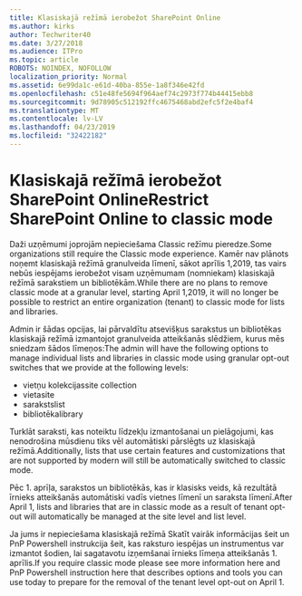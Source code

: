 ```yaml
---
title: Klasiskajā režīmā ierobežot SharePoint Online
ms.author: kirks
author: Techwriter40
ms.date: 3/27/2018
ms.audience: ITPro
ms.topic: article
ROBOTS: NOINDEX, NOFOLLOW
localization_priority: Normal
ms.assetid: 6e99da1c-e61d-40ba-855e-1a8f346e42fd
ms.openlocfilehash: c51e48fe5694f964aef74c2973f774b44415ebb8
ms.sourcegitcommit: 9d78905c512192ffc4675468abd2efc5f2e4baf4
ms.translationtype: MT
ms.contentlocale: lv-LV
ms.lasthandoff: 04/23/2019
ms.locfileid: "32422182"
---
```

# <a name="restrict-sharepoint-online-to-classic-mode"></a><span data-ttu-id="8fac0-102">Klasiskajā režīmā ierobežot SharePoint Online</span><span class="sxs-lookup"><span data-stu-id="8fac0-102">Restrict SharePoint Online to classic mode</span></span>

<span data-ttu-id="8fac0-103">Daži uzņēmumi joprojām nepieciešama Classic režīmu pieredze.</span><span class="sxs-lookup"><span data-stu-id="8fac0-103">Some organizations still require the Classic mode experience.</span></span> <span data-ttu-id="8fac0-104">Kamēr nav plānots noņemt klasiskajā režīmā granulveida līmenī, sākot aprīlis 1,2019, tas vairs nebūs iespējams ierobežot visam uzņēmumam (nomniekam) klasiskajā režīmā sarakstiem un bibliotēkām.</span><span class="sxs-lookup"><span data-stu-id="8fac0-104">While there are no plans to remove classic mode at a granular level, starting April 1,2019, it will no longer be possible to restrict an entire organization (tenant) to classic mode for lists and libraries.</span></span>

<span data-ttu-id="8fac0-105">Admin ir šādas opcijas, lai pārvaldītu atsevišķus sarakstus un bibliotēkas klasiskajā režīmā izmantojot granulveida atteikšanās slēdžiem, kurus mēs sniedzam šādos līmeņos:</span><span class="sxs-lookup"><span data-stu-id="8fac0-105">The admin will have the following options to manage individual lists and libraries in classic mode using granular opt-out switches that we provide at the following levels:</span></span>

- <span data-ttu-id="8fac0-106">vietņu kolekcijas</span><span class="sxs-lookup"><span data-stu-id="8fac0-106">site collection</span></span>
- <span data-ttu-id="8fac0-107">vieta</span><span class="sxs-lookup"><span data-stu-id="8fac0-107">site</span></span>
- <span data-ttu-id="8fac0-108">saraksts</span><span class="sxs-lookup"><span data-stu-id="8fac0-108">list</span></span>
- <span data-ttu-id="8fac0-109">bibliotēka</span><span class="sxs-lookup"><span data-stu-id="8fac0-109">library</span></span>

<span data-ttu-id="8fac0-110">Turklāt saraksti, kas noteiktu līdzekļu izmantošanai un pielāgojumi, kas nenodrošina mūsdienu tiks vēl automātiski pārslēgts uz klasiskajā režīmā.</span><span class="sxs-lookup"><span data-stu-id="8fac0-110">Additionally, lists that use certain features and customizations that are not supported by modern will still be automatically switched to classic mode.</span></span>

<span data-ttu-id="8fac0-111">Pēc 1. aprīļa, sarakstos un bibliotēkās, kas ir klasisks veids, kā rezultātā īrnieks atteikšanās automātiski vadīs vietnes līmenī un saraksta līmenī.</span><span class="sxs-lookup"><span data-stu-id="8fac0-111">After April 1, lists and libraries that are in classic mode as a result of tenant opt-out will automatically be managed at the site level and list level.</span></span>

<span data-ttu-id="8fac0-112">Ja jums ir nepieciešama klasiskajā režīmā Skatīt vairāk informācijas šeit un PnP Powershell instrukcija šeit, kas raksturo iespējas un instrumentus var izmantot šodien, lai sagatavotu izņemšanai īrnieks līmeņa atteikšanās 1. aprīlis.</span><span class="sxs-lookup"><span data-stu-id="8fac0-112">If you require classic mode please see more information here and PnP Powershell instruction here that describes options and tools you can use today to prepare for the removal of the tenant level opt-out on April 1.</span></span>
